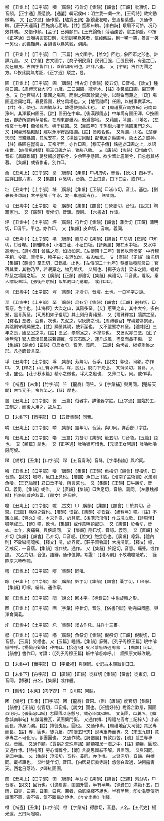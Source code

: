 <!-- { "loadSidebar": true } -->
嚬	【丑集上】【口字部】	嚬	【廣韻】符眞切【集韻】【韻會】【正韻】吡賔切，□音頻。【正字通】眉蹙貌。【通鑒】韓昭侯曰：明主愛一嚬一笑。【王筠詩】斂笑動微嚬。　又【正字通】通作顰。【駱賔王詩】妝鏡菱花暗，愁眉柳葉顰。　又通作矉。【莊子天運篇】西施病心而矉。【註】蹙額曰矉。【李白詩】蛾眉不可妒，况乃效其矉。　又借作頻。【孟子】已頻願曰。【王充論衡】薄酒酸苦，賔主頻蹙。○按《正字通》云嚬與言部□別，未聞訓嚬爲笑者，信如舊註，則一嚬一笑，猶言一笑一笑也，於義難解。各韻書以爲笑貌，俱誤。

囗	【丑集上】【囗字部】	囗	【玉篇】古文圍字。【說文】回也，象回帀之形也。註詳九畫。　又【字彙】古文國字。【商子弱民篇】民弱囗强，囗强民弱，有道之囗，務在弱民。古國字皆作囗，蓋倉頡所制也。註詳八畫。　又【字彙】古作方圓之方。○按此說無考証，《正字通》駁之，是。

圃	【丑集上】【囗字部】	圃	【唐韻】博古切【集韻】彼五切，□音補。【說文】種菜曰圃。【周禮天官大宰】九職，二曰園圃，毓草木。【註】樹果蓏曰圃，園其樊也。又【地官場人】掌國之場圃，而樹之果蓏珍異之物，以時斂而藏之。【疏】場圃連言同地耳。春夏爲圃，秋冬爲場也。又【地官閭師】任圃，以樹事責草木。【註】任，使也。園圃毓草木，故還使貢草木也。　又【周禮夏官職方氏】河南曰豫州，其澤藪曰圃田。【註】圃田在中牟。【後漢郡國志】中牟縣有圃田澤。○按圃田，卽詩所謂甫草是也，在周東都畿內，後爲鄭地。　又藉圃，蒲圃，□地名。【左傳哀十七年】衞侯爲虎，幄于藉圃。又【襄四年】季孫樹六檟于蒲圃東門之外。　又【何晏景福殿賦】建以永寧安昌臨圃。【註】皆殿名也。　又縣圃，山名。【楚辭天問】崑崙縣圃，其尻安在。又【揚雄甘泉賦】配帝居之縣圃兮，象太乙之威神。【註】縣圃在崑崙山，天帝所居。亦作□圃。【穆天子傳】銘迹於□圃之上，以詔後世。【庾信馬射賦】周王□圃之前，猶驂八駿。　又【唐韻】【集韻】□博故切，音布【屈原離騷】朝發軔於蒼梧兮，夕余至乎懸圃。欲少留此靈瑣兮，日忽忽其將暮。　【集韻】或省作甫。別作□。

圅	【丑集上】【囗字部】	圅	【唐韻】【集韻】□胡男切，音含。【說文】函本字。註詳囗部六畫。　又【集韻】戸感切，音頷。口上曰臄，口下曰圅。或作□。

址	【丑集中】【土字部】	址	【廣韻】【集韻】【正韻】□渚市切，音止。基也。【劉兼長春節詩】太平基址千年永，混一車書萬古存。　與阯同。

坄	【丑集中】【土字部】	坄	【廣韻】【集韻】【韻會】□營隻切，音役。【說文】陶竈窻也。　又【廣韻】度侯切，音頭。義同。　【六書故】作垼。

坪	【丑集中】【土字部】	坪	【廣韻】符兵切【集韻】【韻會】蒲兵切【正韻】蒲明切，□音平。平也。亦作□。　又【集韻】皮命切，音病。義同。

坻	【丑集中】【土字部】	坻	【唐韻】直尼切【集韻】【韻會】□尼切【正韻】□知切，□音墀。【爾雅釋水】小渚曰沚，小沚曰坻。【詩秦風】宛在水中坻。　又水中高地也。【詩小雅】曾孫之庾，如坻如京。【左傳昭十二年】晉侯以齊侯宴，中行穆子相，投壷。晉侯先，穆子曰：有酒如淮，有肉如坻。　又【廣韻】【正韻】諸氏切【集韻】【韻會】掌氏切，□音紙。止也。【左傳昭二十九年】蔡墨論養龍官曰：官宿其業，其物乃至，若冺棄之，物乃坻伏。　又場也。【揚子方言】梁宋之閒，蚍蜉犁鼠之場謂之坻。　又【廣韻】【正韻】都禮切【集韻】典禮切，□音此。隴阪。秦人謂坂曰坻。【張衡西京賦】坂坻嶻□而成巘。　或作□□。

埁	【丑集中】【土字部】	埁	【集韻】才淫切，音埐。土也。一曰岑字之譌。

垩	【丑集中】【土字部】	堊	【廣韻】烏各切【集韻】【韻會】【正韻】遏各切，□音惡。色土也。【山海經】大次之山，其陽多堊。【又】蔥聾之山，其中大谷，多白堊，黑靑黃堊。【司馬相如子虛賦】其土則丹靑赭堊。　又【爾雅釋宮】牆謂之堊。【釋名】堊者，亞也，次也。先泥之，以灰飾之也。【周禮春官】守祧若將祭祀，其祧則守祧黝堊之。【註】黝堊其祧，使新潔也。　又不塗塈亦曰堊。【禮雜記】三年之喪，廬堊室之中。【註】堊室，壘墼爲之，不塗墍也。　又塺泥亦曰堊。【莊子徐無鬼】郢人堊漫其鼻端若蠅翼，使匠石斲之，運斤成風，盡堊而鼻不傷。　又【集韻】【韻會】【正韻】□烏故切，音污。義同。　【正譌】象圬者，縱橫塗飾之形。凡塗飾皆言堊。

垺	【丑集中】【土字部】	垺	【集韻】芳無切，音孚。【說文】郭也，同郛。亦作□。　又【釋名】山上有水曰垺。垺，脫也，脫而下流也。　又蒲侯切，音裒。大也，盛也。【莊子秋水篇】精小之微也，垺大之殷也。　又薄口切。同。或作垺。

笁	【補遺】【未集】【竹字部】	笁	【龍龕】同竺。又【字彙補】與篤同。【楚辭天問】帝惟元子，帝何笁之。【註】厚也。

噐	【丑集上】【口字部】	噐	【玉篇】俗器字。詳後器字註。【正字通】噐始於工，工制之，而後人用之，故从工。

□	【未集下】【肉字部】	□	【五音集韻】同脣。

噒	【丑集上】【口字部】	噒	【集韻】靈年切，音蓮。與□同。詳舌部□字註。

噜	【丑集上】【口字部】	嚕	【玉篇】力覩切【集韻】籠五切，□音魯。【玉篇】語也。　又【類篇】諂也。　又【正字通】吐嚕猶可惜也。【元梁王女阿詩】吐嚕吐嚕叚阿奴。

噖	【備考】【丑集】【口字部】	噖	【五音篇海】音琴。【字學指南】與吟同。

噞	【丑集上】【口字部】	噞	【唐韻】【集韻】【正韻】魚檢切【韻會】疑檢切，□音顩。【說文】噞喁，魚口上見也。【廣韻】魚口上下貌。【淮南子主術訓】水濁則魚噞。【王充論衡】君口垂不噞，所言莒也。　又【集韻】【正韻】□牛廉切，音□。義同。【集韻】或作。　又【廣韻】【集韻】□魚窆切，音驗。義同。【左思魏都賦】抗旍則威噞秋霜。【釋文】噞音驗。

噫	【丑集上】【口字部】	噫	〔古文〕□【廣韻】【集韻】【韻會】□於其切，音醫。【玉篇】痛傷之聲也。【廣韻】恨聲。【集韻】亦歎聲。【禮檀弓】噫。【註】不寤之聲。【釋文】噫，本又作意，於其反。【後漢梁鴻傳】作五噫之歌。【詩周頌】噫嘻成王。【傳】噫，歎也。【集韻】或作意嘻譆懿□。　又【集韻】於希切，音衣。本作，哀痛聲。與偯譩同。　又【集韻】隱已切，音譩。義同。　又【唐韻】於介切【集韻】【韻會】乙介切，□音呃。【說文】飽食息也。【廣韻】噫氣。【禮內則】不敢噦噫嚏咳。【釋文】噫，於界反。【莊子齊物論】大塊噫氣。【釋文】噫，乙戒反，一音蔭。【集韻】或作欬。通作。　又【集韻】於記切，音意。痛聲。或作譩。　又乙力切，音億。語辭。通作億抑。考證：〔【禮內則】不敢噦噫噎咳。〕　謹照原文噎改嚏。 

噾	【丑集上】【口字部】	噾	【集韻】同喑。

嚀	【丑集上】【口字部】	嚀	【廣韻】奴丁切【集韻】【韻會】囊丁切，□音寧。【集韻】叮嚀，囑辭。通作寧。

囘	【丑集上】【囗字部】	囘	【說文】回本字。【徐鍇曰】中象旋轉之形。

囫	【丑集上】【囗字部】	囫	【字彙】呼骨切，音忽。【俗書刊誤】物完曰囫圇。與渾侖同義。

圫	【丑集中】【土字部】	圫	【集韻】墺古作圫。註詳十三畫。

囈	【丑集上】【口字部】	囈	【廣韻】魚祭切【集韻】倪祭切【正韻】倪制切，□音藝。【玉篇】笑囈也。又【玉篇】睡語。【集韻】寐聲。【列子周穆王篇】眠中啽囈呻呼。【楊愼丹鉛錄】作唵□。【拾遺記】吳呂蒙囈語通周易　。【廣韻】同□。【韻會】書作□。考證：〔【列子周穆王篇】眡中啽囈呻呼。〕　謹照原文眡改眠。 

□	【未集中】【而字部】	□	【字彙補】與黻同。史記古本黼黻作□□。

□	【未集下】【舟字部】	□	【廣韻】【正韻】徒紅切【集韻】【韻會】徒東切，□音同。【博雅】舟名。【集韻】或作艟。

□	【備考】【未集】【肉字部】	□	【川篇】同胠。

团	【備考】【丑集】【囗字部】	团	【龍龕】音囚。（團）【唐韻】度官切【集韻】【韻會】【正韻】徒官切，□音搏。【說文】圓也。【班婕妤詩】裁爲合歡扇，團團似明月。【張衡思□賦】志團團以應懸兮，誠心固其如結。　又黃團，瓜蔞名。【韓愈城南聯句】紅皺曬檐瓦，黃團繫門衡。　又通作摶。【周禮冬官考工記梓人】小首而長，摶身而鴻。【註】摶徒丸反。圓也。　又通作專。【周禮地官大司徒】其民專而長。【註】專，圓也。徒丸反。【前漢五行志】蜺再重赤而專。又【宋玉九辯】意專專之不可化兮。卽團團也。　又通作敦。【詩豳風】有敦瓜苦。【疏】蔓生專專然。音團。　又通作顓。【賈捐之棄珠崖議】顓顓獨居一海之中。【註】顓顓，圓貌。　又通作慱。【詩檜風】勞心慱慱兮。【傳】言憂思團結不解。與團同。　又與园同。見园字註。　又【集韻】淳沿切，音輇。義同。亦作槫。　又豎兗切，音踹。與槫同。載柩車也。　又叶徒年切，音田。【白居易悟眞寺詩】悠悠白雲過，決開露靑天。西北日落時，夕暉紅團團。

圛	【丑集上】【囗字部】	圛	【唐韻】羊益切【集韻】【韻會】【正韻】夷益切，□音睪。【說文】回行也。引逸周書，圛圛升雲，半有半無。【徐鍇曰】洪範卜五，曰雨，曰霽，曰蒙，曰圛，曰克。圛者，象氣絡繹不絕也。半有半無，卽史龜筴傳所謂雨不雨，霽不霽，氣不聯屬之說也。《今文尚書》作驛。

噔	【補遺】【丑集】【口字部】	噔	【字彙補】得滕切，音登。人名。【五代史】楊光遠，父曰阿噔啜。

